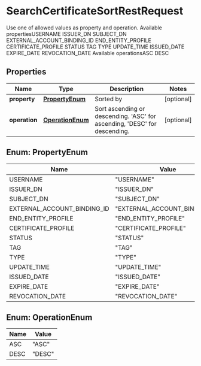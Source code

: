 

# SearchCertificateSortRestRequest

Use one of allowed values as property and operation. Available propertiesUSERNAME  ISSUER_DN  SUBJECT_DN  EXTERNAL_ACCOUNT_BINDING_ID  END_ENTITY_PROFILE  CERTIFICATE_PROFILE  STATUS  TAG  TYPE  UPDATE_TIME  ISSUED_DATE  EXPIRE_DATE  REVOCATION_DATE   Available operationsASC  DESC  

## Properties

| Name | Type | Description | Notes |
|------------ | ------------- | ------------- | -------------|
|**property** | [**PropertyEnum**](#PropertyEnum) | Sorted by |  [optional] |
|**operation** | [**OperationEnum**](#OperationEnum) | Sort ascending or descending. &#39;ASC&#39; for ascending, &#39;DESC&#39; for descending. |  [optional] |



## Enum: PropertyEnum

| Name | Value |
|---- | -----|
| USERNAME | &quot;USERNAME&quot; |
| ISSUER_DN | &quot;ISSUER_DN&quot; |
| SUBJECT_DN | &quot;SUBJECT_DN&quot; |
| EXTERNAL_ACCOUNT_BINDING_ID | &quot;EXTERNAL_ACCOUNT_BINDING_ID&quot; |
| END_ENTITY_PROFILE | &quot;END_ENTITY_PROFILE&quot; |
| CERTIFICATE_PROFILE | &quot;CERTIFICATE_PROFILE&quot; |
| STATUS | &quot;STATUS&quot; |
| TAG | &quot;TAG&quot; |
| TYPE | &quot;TYPE&quot; |
| UPDATE_TIME | &quot;UPDATE_TIME&quot; |
| ISSUED_DATE | &quot;ISSUED_DATE&quot; |
| EXPIRE_DATE | &quot;EXPIRE_DATE&quot; |
| REVOCATION_DATE | &quot;REVOCATION_DATE&quot; |



## Enum: OperationEnum

| Name | Value |
|---- | -----|
| ASC | &quot;ASC&quot; |
| DESC | &quot;DESC&quot; |



